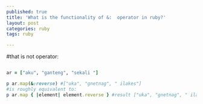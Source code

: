 ```yaml
---
published: true
title: 'What is the functionality of &:  operator in ruby?'
layout: post
categories: ruby
tags: ruby

---
```

#that is not operator:

```ruby

ar = ["aku", "ganteng", "sekali "]

p ar.map(&:reverse) #["uka", "gnetnag", " ilakes"]
#is roughly equivalent to:
p ar.map { |element| element.reverse } #result ["uka", "gnetnag", " ilakes"]

```